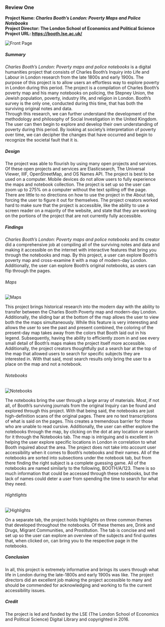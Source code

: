 ### Review One  
**Project Name: _Charles Booth’s London: Poverty Maps and Police Notebooks_  
Project Director: The London School of Economics and Political Science  
Project URL: [https://booth.lse.ac.uk/ ](https://booth.lse.ac.uk/)**    

![Front Page](https://lsix642.github.io/Lizzie-S./images/CBmainpage.jpg)  

##### Summary  
_Charles Booth’s London: Poverty maps and police notebooks_ is a digital humanities project that consists of Charles Booth’s Inquiry into Life and Labour in London research from the late 1800s and early 1900s. The purpose of this project is to allow users an effortless way to explore poverty in London during this period. The project is a compilation of Charles Booth’s poverty map and his many notebooks on policing, the Stepney Union, the Jewish population, poverty, industry life, and religion in London. Booth’s survey is the only one, conducted during this time, that has both the surviving original notes and data.  
Through this research, we can further understand the development of the methodology and philosophy of Social Investigation in the United Kingdom. The user can then begin to explore and develop their own understanding of poverty during this period. By looking at society’s interpretation of poverty over time, we can decipher the changes that have occurred and begin to recognize the societal fault that it is.  
##### Design  
The project was able to flourish by using many open projects and services. Of these open projects and services are Elasticsearch, The Universal Viewer, IIIF, OpenStreetMap, and OS Names API. The project is best to be used on a computer. Mobile devices do not allow users to fully experience the maps and notebook collection. The project is set up so the user can zoom up to 275% on a computer without the text spilling off the page. There are little to no directions on how to use the project in the About tab, forcing the user to figure it out for themselves. The project creators worked hard to make sure that the project is accessible, like the ability to use a screen reader on a majority of the website, and state that they are working on the portions of the project that are not currently fully accessible.  
##### Findings  
_Charles Booth’s London: Poverty maps and police notebooks_ and its creator did a comprehensive job at compiling all of the surviving notes and data and making it accessible on the internet with interactive features that bring you through the notebooks and map. By this project, a user can explore Booth’s poverty map and cross-examine it with a map of modern-day London. Additionally, the user can explore Booth’s original notebooks, as users can flip through the pages.  
###### Maps
![Maps](https://lsix642.github.io/Lizzie-S./images/CBmaps.jpg)  

This project brings historical research into the modern day with the ability to transfer between the Charles Booth Poverty map and modern-day London. Additionally, the sliding bar at the bottom of the map allows the user to view both the the maps simultaneously. While this feature is very interesting and allows the user to see the past and present combined, the coloring of the present-day map takes away from the colors that Booth laid out in his legend. Subsequently, having the ability to efficiently zoom in and see every small detail of Booth’s maps makes the project itself more accessible. Additionally, the project creators thoughtfully put a search bar at the top of the map that allowed users to search for specific subjects they are interested in. With that said, most search results only bring the user to a place on the map and not a notebook.  
###### Notebooks
![Notebooks](https://lsix642.github.io/Lizzie-S./images/CBnotebooks.jpg)  

The notebooks bring the user through a large array of materials. Most, if not all, of Booth’s surviving journals from the original Inquiry can be found and explored through this project. With that being said, the notebooks are just high-definition scans of the original pages. There are no text transcriptions of what is said on the pages. This creates a tremendous barrier for those who are unable to read cursive. Additionally, the user can either explore the notebooks through the map, by clicking on the dot at any location or search for it through the Notebooks tab. The map is intriguing and is excellent in helping the user explore specific locations in London in correlation to what Booth inquired about the area. The project does not take into account user accessibility when it comes to Booth’s notebooks and their names. All of the notebooks are sorted into subsections under the notebook tab, but from there finding the right subject is a complete guessing game. All of the notebooks are named similarly to the following, BOOTH/A/123. There is so much information that could be accessed through these notebooks, but the lack of names could deter a user from spending the time to search for what they need.  
###### Hightlights
![Highlights](https://lsix642.github.io/Lizzie-S./images/CBhighlights.jpg)  

On a separate tab, the project holds highlights on three common themes that developed throughout the notebooks. Of these themes are, Drink and Drugs, Migrant Communities, and Prostitution. The tab is concise and well set up so the user can explore an overview of the subjects and find quotes that, when clicked on, can bring you to the respective page in the notebooks.  
##### Conclusion  
In all, this project is extremely informative and brings its users through what life in London during the late-1800s and early 1900s was like. The project directors did an excellent job making the project accessible to many and should be commended for acknowledging and working to fix the current accessibility issues.  
##### Credit  
The project is led and funded by the LSE (The London School of Economics and Political Science) Digital Library and copyrighted in 2016. 
